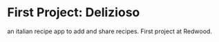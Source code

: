# First Project: Delizioso
an italian recipe app to add and share recipes. First project at Redwood. 
